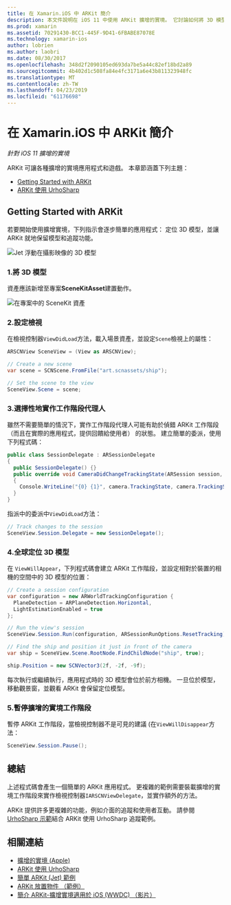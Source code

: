```yaml
---
title: 在 Xamarin.iOS 中 ARKit 簡介
description: 本文件說明在 iOS 11 中使用 ARKit 擴增的實境。 它討論如何將 3D 模型新增至應用程式、 設定檢視、 實作工作階段代理人，在世界中，定位 3D 模型和暫停擴增的實境工作階段。
ms.prod: xamarin
ms.assetid: 70291430-BCC1-445F-9D41-6FBABE87078E
ms.technology: xamarin-ios
author: lobrien
ms.author: laobri
ms.date: 08/30/2017
ms.openlocfilehash: 348d2f2090105ed693da7be5a44c82ef18bd2a89
ms.sourcegitcommit: 4b402d1c508fa84e4fc3171a6e43b811323948fc
ms.translationtype: MT
ms.contentlocale: zh-TW
ms.lasthandoff: 04/23/2019
ms.locfileid: "61176698"
---
```

# <a name="introduction-to-arkit-in-xamarinios"></a>在 Xamarin.iOS 中 ARKit 簡介

_針對 iOS 11 擴增的實境_

ARKit 可讓各種擴增的實境應用程式和遊戲。 本章節涵蓋下列主題：

- [Getting Started with ARKit](#gettingstarted)
- [ARKit 使用 UrhoSharp](urhosharp.md)

<a name="gettingstarted" />

## <a name="getting-started-with-arkit"></a>Getting Started with ARKit

若要開始使用擴增實境，下列指示會逐步簡單的應用程式： 定位 3D 模型，並讓 ARKit 就地保留模型和追蹤功能。

![Jet 浮動在攝影映像的 3D 模型](images/jet-sml.png)

### <a name="1-add-a-3d-model"></a>1.將 3D 模型

資產應該新增至專案**SceneKitAsset**建置動作。

![在專案中的 SceneKit 資產](images/scene-assets.png)


### <a name="2-configure-the-view"></a>2.設定檢視

在檢視控制器`ViewDidLoad`方法，載入場景資產，並設定`Scene`檢視上的屬性：

```csharp
ARSCNView SceneView = (View as ARSCNView);

// Create a new scene
var scene = SCNScene.FromFile("art.scnassets/ship");

// Set the scene to the view
SceneView.Scene = scene;
```

### <a name="3-optionally-implement-a-session-delegate"></a>3.選擇性地實作工作階段代理人

雖然不需要簡單的情況下，實作工作階段代理人可能有助於偵錯 ARKit 工作階段 （而且在實際的應用程式，提供回饋給使用者） 的狀態。 建立簡單的委派，使用下列程式碼：

```csharp
public class SessionDelegate : ARSessionDelegate
{
  public SessionDelegate() {}
  public override void CameraDidChangeTrackingState(ARSession session, ARCamera camera)
  {
    Console.WriteLine("{0} {1}", camera.TrackingState, camera.TrackingStateReason);
  }
}
```

指派中的委派中`ViewDidLoad`方法：

```csharp
// Track changes to the session
SceneView.Session.Delegate = new SessionDelegate();
```

### <a name="4-position-the-3d-model-in-the-world"></a>4.全球定位 3D 模型

在  `ViewWillAppear`，下列程式碼會建立 ARKit 工作階段，並設定相對於裝置的相機的空間中的 3D 模型的位置：

```csharp
// Create a session configuration
var configuration = new ARWorldTrackingConfiguration {
  PlaneDetection = ARPlaneDetection.Horizontal,
  LightEstimationEnabled = true
};

// Run the view's session
SceneView.Session.Run(configuration, ARSessionRunOptions.ResetTracking);

// Find the ship and position it just in front of the camera
var ship = SceneView.Scene.RootNode.FindChildNode("ship", true);

ship.Position = new SCNVector3(2f, -2f, -9f);
```

每次執行或繼續執行，應用程式時的 3D 模型會位於前方相機。 一旦位於模型，移動觀景窗，並觀看 ARKit 會保留定位模型。

### <a name="5-pause-the-augmented-reality-session"></a>5.暫停擴增的實境工作階段

暫停 ARKit 工作階段，當檢視控制器不是可見的建議 (在`ViewWillDisappear`方法：

```csharp
SceneView.Session.Pause();
```

## <a name="summary"></a>總結

上述程式碼會產生一個簡單的 ARKit 應用程式。 更複雜的範例需要裝載擴增的實境工作階段來實作檢視控制器`IARSCNViewDelegate`，並實作額外的方法。

ARKit 提供許多更複雜的功能，例如介面的追蹤和使用者互動。 請參閱[UrhoSharp 示範](urhosharp.md)結合 ARKit 使用 UrhoSharp 追蹤範例。


## <a name="related-links"></a>相關連結

- [擴增的實境 (Apple)](https://developer.apple.com/arkit/)
- [ARKit 使用 UrhoSharp](urhosharp.md)
- [簡單 ARKit (Jet) 範例](https://developer.xamarin.com/samples/monotouch/ios11/ARKitSample/)
- [ARKit 放置物件 （範例）](https://developer.xamarin.com/samples/monotouch/ios11/ARKitPlacingObjects/)
- [簡介 ARKit-擴增實境適用於 iOS (WWDC) （影片）](https://developer.apple.com/videos/play/wwdc2017/602/)

